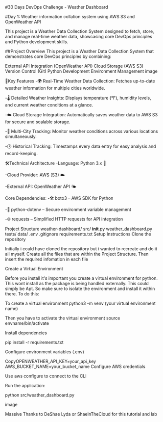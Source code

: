 #30 Days DevOps Challenge - Weather Dashboard

#Day 1: Weather information collation system using AWS S3 and OpenWeather API

This project is a Weather Data Collection System designed to fetch, store, and manage real-time weather data, showcasing core DevOps principles and Python development skills.

##Project Overview
This project is a Weather Data Collection System that demonstrates core DevOps principles by combining:

External API Integration (OpenWeather API)
Cloud Storage (AWS S3)
Version Control (Git)
Python Development
Environment Management
image

🌟Key Features
-🌍 Real-Time Weather Data Collection: Fetches up-to-date weather information for multiple cities worldwide.

-🌡️ Detailed Weather Insights: Displays temperature (°F), humidity levels, and current weather conditions at a glance.

-☁️ Cloud Storage Integration: Automatically saves weather data to AWS S3 for secure and scalable storage.

-📌 Multi-City Tracking: Monitor weather conditions across various locations simultaneously.

-🕒 Historical Tracking: Timestamps every data entry for easy analysis and record-keeping.

🛠️Technical Architecture
-Language: Python 3.x 🐍

-Cloud Provider: AWS (S3) ☁️

-External API: OpenWeather API 🌤️

Core Dependencies:
-🛠️ boto3 – AWS SDK for Python

-🔑 python-dotenv – Secure environment variable management

-🌐 requests – Simplified HTTP requests for API integration

Project Structure
weather-dashboard/
  src/
    __init__.py
    weather_dashboard.py
  tests/
  data/
  .env
  .gitignore
  requirements.txt
Setup Instructions
Clone the repository

Initially i could have cloned the repository but i wanted to recreate and do it all myself. Create all the files that are within the Project Structure. Then insert the required infomation in each file

Create a Virtual Environment

Before you install it's important you create a virtual environment for python. This wont install as the package is being handled externally. This could simply be Apt. So make sure to isolate the environment and install it within there. To do this:

To create a virtual environment python3 -m venv (your virtual environment name)

Then you have to activate the virtual environment source envname/bin/activate 

Install dependencies

pip install -r requirements.txt

Configure environment variables (.env)

CopyOPENWEATHER_API_KEY=your_api_key
AWS_BUCKET_NAME=your_bucket_name
Configure AWS credentials

Use aws configure to connect to the CLI

Run the application:

 python src/weather_dashboard.py

image

Massive Thanks to DeShae Lyda or ShaeInTheCloud for this tutorial and lab
